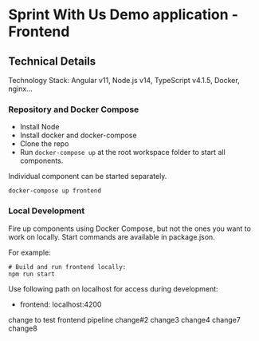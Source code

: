 # Sprint With Us Demo application - Frontend


## Technical Details

Technology Stack: Angular v11, Node.js v14, TypeScript v4.1.5, Docker, nginx...

### Repository and Docker Compose
- Install Node
- Install docker and docker-compose
- Clone the repo
- Run `docker-compose up` at the root workspace folder to start all components.

Individual component can be started separately.

```
docker-compose up frontend
```

### Local Development
Fire up components using Docker Compose, but not the ones you want to work on locally.  Start commands are available in package.json.

For example:
```
# Build and run frontend locally:
npm run start
```
Use following path on localhost for access during development:

- frontend: localhost:4200

change to test frontend pipeline
change#2
change3
change4
change7
change8


